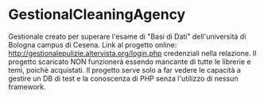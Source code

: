 # GestionalCleaningAgency
Gestionale creato per superare l'esame di "Basi di Dati" dell'università di Bologna campus di Cesena. 
Link al progetto online: http://gestionalepulizie.altervista.org/login.php credenziali nella relazione.
Il progetto scaricato NON funzionerà essendo mancante di tutte le librerie e temi, poichè acquistati.
Il progetto serve solo a far vedere le capacità a gestire un DB di test e la conoscenza di PHP senza l'utilizzo di nessun framework.
